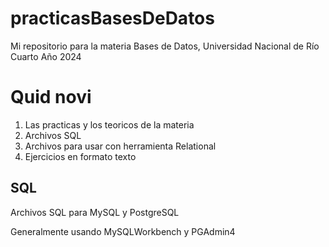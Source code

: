 # practicasBasesDeDatos
Mi repositorio para la materia Bases de Datos, Universidad Nacional de Río Cuarto Año 2024

# Quid novi
1. Las practicas y los teoricos de la materia
2. Archivos SQL
3. Archivos para usar con herramienta Relational
4. Ejercicios en formato texto

## SQL
Archivos SQL para MySQL y PostgreSQL

Generalmente usando MySQLWorkbench y PGAdmin4
